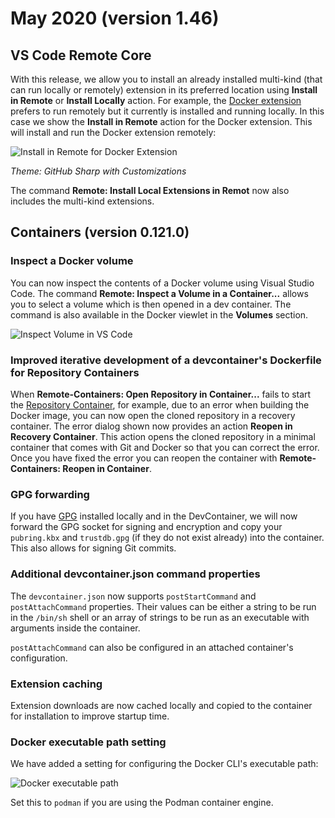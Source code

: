 # May 2020 (version 1.46)

## VS Code Remote Core

With this release, we allow you to install an already installed multi-kind (that can run locally or remotely) extension in its preferred location using  **Install in Remote** or **Install Locally** action. For example, the [Docker extension](https://marketplace.visualstudio.com/items?itemName=ms-azuretools.vscode-docker) prefers to run remotely but it currently is installed and running locally. In this case we show the **Install in Remote** action for the Docker extension. This will install and run the Docker extension remotely:

![Install in Remote for Docker Extension](images/1_46/extensions-install-preferred.png)

*Theme: GitHub Sharp with Customizations*

The command **Remote: Install Local Extensions in Remot** now also includes the multi-kind extensions.

## Containers (version 0.121.0)

### Inspect a Docker volume

You can now inspect the contents of a Docker volume using Visual Studio Code. The command **Remote: Inspect a Volume in a Container...** allows you to select a volume which is then opened in a dev container. The command is also available in the Docker viewlet in the **Volumes** section.

![Inspect Volume in VS Code](images/1_46/inspect-volume.png)

### Improved iterative development of a devcontainer's Dockerfile for Repository Containers

When **Remote-Containers: Open Repository in Container...** fails to start the [Repository Container](https://code.visualstudio.com/docs/remote/containers#_quick-start-open-a-git-repository-or-github-pr-in-an-isolated-container-volume), for example, due to an error when building the Docker image, you can now open the cloned repository in a recovery container. The error dialog shown now provides an action **Reopen in Recovery Container**. This action opens the cloned repository in a minimal container that comes with Git and Docker so that you can correct the error. Once you have fixed the error you can reopen the container with **Remote-Containers: Reopen in Container**.

### GPG forwarding

If you have [GPG](https://wiki.gnupg.org/AgentForwarding) installed locally and in the DevContainer, we will now forward the GPG socket for signing and encryption and copy your `pubring.kbx` and `trustdb.gpg` (if they do not exist already) into the container. This also allows for signing Git commits.

### Additional devcontainer.json command properties

The `devcontainer.json` now supports `postStartCommand` and `postAttachCommand` properties. Their values can be either a string to be run in the `/bin/sh` shell or an array of strings to be run as an executable with arguments inside the container.

`postAttachCommand` can also be configured in an attached container's configuration.

### Extension caching

Extension downloads are now cached locally and copied to the container for installation to improve startup time.

### Docker executable path setting

We have added a setting for configuring the Docker CLI's executable path:

![Docker executable path](images/1_46/docker-path.png)

Set this to `podman` if you are using the Podman container engine.
